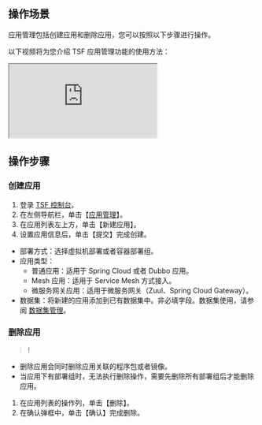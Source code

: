 ## 操作场景
应用管理包括创建应用和删除应用，您可以按照以下步骤进行操作。

以下视频将为您介绍 TSF 应用管理功能的使用方法：
<div class="doc-video-mod"><iframe src="https://cloud.tencent.com/edu/learning/quick-play/2039-24422?source=gw.doc.media&withPoster=1&notip=1"></iframe></div>

## 操作步骤
### 创建应用
1. 登录 [TSF 控制台](https://console.cloud.tencent.com/tsf/index)。
2. 在左侧导航栏，单击【[应用管理](https://console.cloud.tencent.com/tsf/app?rid=1)】。
3. 在应用列表左上方，单击【新建应用】。
4. 设置应用信息后，单击【提交】完成创建。
  - 部署方式：选择虚拟机部署或者容器部署组。
  - 应用类型：
    - 普通应用：适用于 Spring Cloud 或者 Dubbo 应用。
    - Mesh 应用：适用于 Service Mesh 方式接入。
    - 微服务网关应用：适用于微服务网关（Zuul、Spring Cloud Gateway）。
   - 数据集：将新建的应用添加到已有数据集中。非必填字段。数据集使用，请参阅 [数据集管理](https://cloud.tencent.com/document/product/649/38326)。

### 删除应用
>!
- 删除应用会同时删除应用关联的程序包或者镜像。
- 当应用下有部署组时，无法执行删除操作，需要先删除所有部署组后才能删除应用。

1. 在应用列表的操作列，单击【删除】。
2. 在确认弹框中，单击【确认】完成删除。



